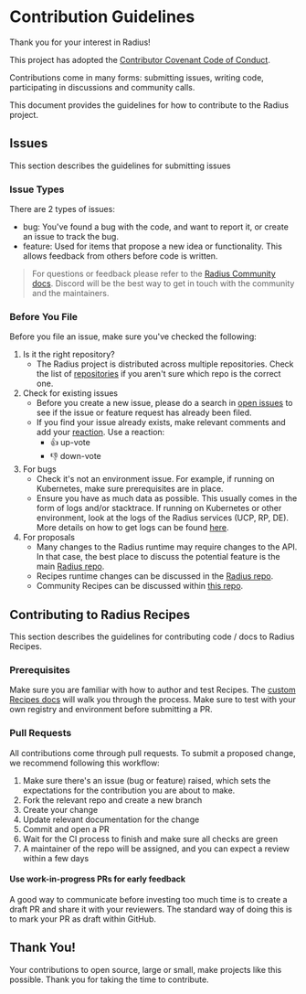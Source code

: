 # Contribution Guidelines

Thank you for your interest in Radius!

This project has adopted the [Contributor Covenant Code of Conduct](https://github.com/radius-project/radius/blob/main/CODE-OF-CONDUCT.md).

Contributions come in many forms: submitting issues, writing code, participating in discussions and community calls.

This document provides the guidelines for how to contribute to the Radius project.

## Issues

This section describes the guidelines for submitting issues

### Issue Types

There are 2 types of issues:

- bug: You've found a bug with the code, and want to report it, or create an issue to track the bug.
- feature: Used for items that propose a new idea or functionality. This allows feedback from others before code is written.

> For questions or feedback please refer to the [Radius Community docs](https://docs.radapp.dev/community/). Discord will be the best way to get in touch with the community and the maintainers.

### Before You File

Before you file an issue, make sure you've checked the following:

1. Is it the right repository?
    - The Radius project is distributed across multiple repositories. Check the list of [repositories](https://github.com/radius-project) if you aren't sure which repo is the correct one.
1. Check for existing issues
    - Before you create a new issue, please do a search in [open issues](https://github.com/radius-project/recipes/issues) to see if the issue or feature request has already been filed.
    - If you find your issue already exists, make relevant comments and add your [reaction](https://github.com/blog/2119-add-reaction-to-pull-requests-issues-and-comments). Use a reaction:
        - 👍 up-vote
        - 👎 down-vote
1. For bugs
    - Check it's not an environment issue. For example, if running on Kubernetes, make sure prerequisites are in place.
    - Ensure you have as much data as possible. This usually comes in the form of logs and/or stacktrace. If running on Kubernetes or other environment, look at the logs of the Radius services (UCP, RP, DE). More details on how to get logs can be found [here](https://docs.radapp.dev/reference/troubleshooting-radius/).
1. For proposals
    - Many changes to the Radius runtime may require changes to the API. In that case, the best place to discuss the potential feature is the main [Radius repo](https://github.com/radius-project/radius).
    - Recipes runtime changes can be discussed in the [Radius repo](https://github.com/radius-project/radius).
    - Community Recipes can be discussed within [this repo](https://github.com/radius-project/recipes/issues).

## Contributing to Radius Recipes

This section describes the guidelines for contributing code / docs to Radius Recipes.

### Prerequisites

Make sure you are familiar with how to author and test Recipes. The [custom Recipes docs](https://docs.radapp.io/guides/recipes/howto-author-recipes/) will walk you through the process. Make sure to test with your own registry and environment before submitting a PR.

### Pull Requests

All contributions come through pull requests. To submit a proposed change, we recommend following this workflow:

1. Make sure there's an issue (bug or feature) raised, which sets the expectations for the contribution you are about to make.
1. Fork the relevant repo and create a new branch
1. Create your change
1. Update relevant documentation for the change
1. Commit and open a PR
1. Wait for the CI process to finish and make sure all checks are green
1. A maintainer of the repo will be assigned, and you can expect a review within a few days

#### Use work-in-progress PRs for early feedback

A good way to communicate before investing too much time is to create a draft PR and share it with your reviewers. The standard way of doing this is to mark your PR as draft within GitHub.

## Thank You!

Your contributions to open source, large or small, make projects like this possible. Thank you for taking the time to contribute.
